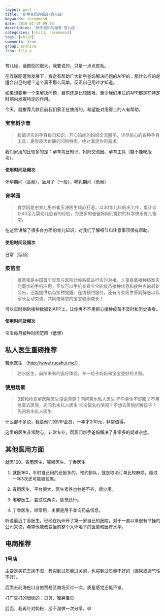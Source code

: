 ```yaml
---
layout: post
title: '新手爸妈的福音-育儿经'
keywords: recommend
date: 2016-01-19 09:30
description: '新手爸妈的福音-育儿经'
categories: [child, recommend]
tags: [child]
comments: true
group: archive
icon: file-o
---
```


育儿经，话题启的很大，我要说的，只是一点点皮毛。

在互联网蓬勃发展下，肯定有帮助广大新手爸妈解决问题的APP的，那什么样的是适合自己的呢？这个真不那么简单，反正自己用过才知道。

如果想要用一个来解决问题，目前还是比较困难，至少我们用过的APP都是在特定时期内发挥特定的作用。

<!-- more -->

今天，就推荐几款目前我们家正在使用的，希望能对用得上的人有帮助。

### 宝宝树孕育 ###

>权威详实的孕育每日知识，开心热闹的妈妈交流圈子，详尽贴心的各种孕育工具，更有质优价廉的闪购特卖，绝对满足你的需求。

我们家用的比较多的是：孕育每日知识、妈妈交流圈、孕育工具（能不能吃版块）。

#### 使用时间及频次 ####

怀孕期间（高频），坐月子（一般），哺乳期间（低频）

### 育学园 ###

>育学园是由育儿男神崔玉涛医生倾心打造，以30年儿科临床工作，累计诊疗40余万婴幼儿患者的经验，为更多的爸爸妈妈们提供的科学快乐育儿指南。

在这里讲解了很多各方面的育儿知识，对我们了解细节和注意事项很有帮助。

#### 使用时间及频次 ####

日常（低频）

### 疫苗宝 ###

>疫苗宝是中国首个实现与医院计免系统进行实时对接，儿童疫苗接种档案实时同步的手机应用，不仅可以手机查看宝宝的疫苗接种信息和接种点的最新公告，还能提供疫苗接种提醒、在线预约服务，还有专业医生答疑解惑以及家长互动交流，共同陪伴您的宝宝健康成长！

可以实时刷新接种数据到APP上，让你再不不用担心接种疫苗不及时和历史查看。

#### 使用时间及频次 ####

宝宝每月接种时间范围（低频）

## 私人医生重磅推荐 ##

[若水医生](http://www.ruoshui.me/) （http://www.ruoshui.me/）

>若水医生，前所未有的医疗体验。专一给予妈妈和宝宝更好的关照。

### 使用场景 ###

>B超和检查单医院医生没说清楚？问问若水私人医生
怀孕身体不舒服？不用急着去医院，先问若水私人医生
宝宝莫名的哭闹？不想去医院折腾孩子？先问若水私人医生

什么都不多说，我是他们的VIP会员，一年才200元，非常值得。

这里的医生非常耐心，非常专业，帮我们新手爸妈解决了非常多的疑难杂症。

## 其他医用方面 ##

就医160、春雨医生、嘟嘟医生、丁香医生

1. 就医160，平时自己用的还挺多的，预约排队，就是取消订单比较麻烦，超过一年3次还可能被拉黑。

2. 春雨医生，平台很大，医生素养也参差不齐，很少用。

3. 嘟嘟医生，尝试过两次，感觉还行。

4. 丁香医生，经常用，主要是用于查询药品信息。

听说最近丁香医生，已经在杭州开了第一家自己的医院，对于一直以来很有节操的公司来说，希望他能改变当前整个大环境下的医患和医疗水平。

## 电商推荐 ##

### 1号店 ###

主要是买花王尿不湿，有买到过质量过关的，也买到过质量不好的（漏尿或透气性不好）。

后面去前海蛇口自由贸易区商场买过一次，质量感觉还挺不错。

打广告打的很猛的：贝贝、蜜芽宝贝

后面，我再针对奶粉，尿不湿做一次分享。😄